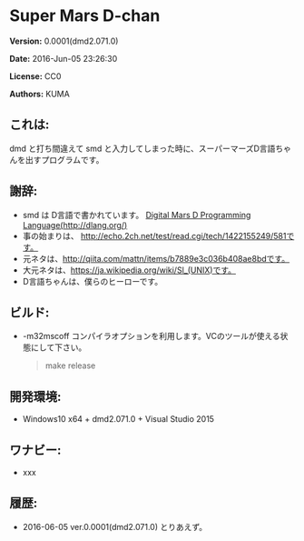 # Super Mars D-chan


__Version:__ 0.0001(dmd2.071.0)

__Date:__ 2016-Jun-05 23:26:30

__License:__ CC0

__Authors:__ KUMA


## これは:
dmd と打ち間違えて smd と入力してしまった時に、スーパーマーズD言語ちゃんを出すプログラムです。


## 謝辞:
- smd は D言語で書かれています。 [Digital Mars D Programming Language(http://dlang.org/)](http://dlang.org/)
- 事の始まりは、 http://echo.2ch.net/test/read.cgi/tech/1422155249/581です。
- 元ネタは、http://qiita.com/mattn/items/b7889e3c036b408ae8bdです。
- 大元ネタは、https://ja.wikipedia.org/wiki/Sl_(UNIX)です。
- D言語ちゃんは、僕らのヒーローです。



## ビルド:
- -m32mscoff コンパイラオプションを利用します。VCのツールが使える状態にして下さい。


    >make release


## 開発環境:
- Windows10 x64 + dmd2.071.0 + Visual Studio 2015



## ワナビー:
- xxx





## 履歴:
- 2016-06-05 ver.0.0001(dmd2.071.0) とりあえず。



